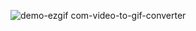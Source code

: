 ![demo-ezgif com-video-to-gif-converter](https://github.com/user-attachments/assets/d3b2ee2e-357e-4a19-8f7e-c75a62fd53a4)

